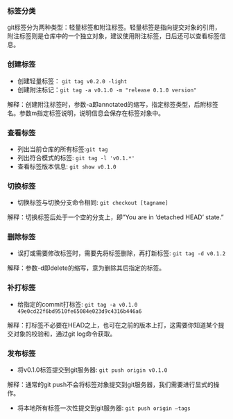 ### 标签分类
git标签分为两种类型：轻量标签和附注标签。轻量标签是指向提交对象的引用，附注标签则是仓库中的一个独立对象，建议使用附注标签，日后还可以查看标签信息。

### 创建标签
- 创建轻量标签： `git tag v0.2.0 -light`
- 创建附注标记：`git tag -a v0.1.0 -m "release 0.1.0 version"`

解释：创建附注标签时，参数-a即annotated的缩写，指定标签类型，后附标签名。参数m指定标签说明，说明信息会保存在标签对象中。
### 查看标签
- 列出当前仓库的所有标签:`git tag`
- 列出符合模式的标签: `git tag -l 'v0.1.*'`
- 查看标签版本信息: `git show v0.1.0`
### 切换标签
- 切换标签与切换分支命令相同: `git checkout [tagname]`

解释：切换标签后处于一个空的分支上，即”You are in ‘detached HEAD’ state.”
### 删除标签
- 误打或需要修改标签时，需要先将标签删除，再打新标签: `git tag -d v0.1.2`

解释：参数-d即delete的缩写，意为删除其后指定的标签。
### 补打标签
- 给指定的commit打标签: `git tag -a v0.1.0 49e0cd22f6bd9510fe65084e023d9c4316b446a6`

解释：打标签不必要在HEAD之上，也可在之前的版本上打，这需要你知道某个提交对象的校验和，通过git log命令获取。

### 发布标签
- 将v0.1.0标签提交到git服务器: `git push origin v0.1.0`

解释：通常的git push不会将标签对象提交到git服务器，我们需要进行显式的操作。
- 将本地所有标签一次性提交到git服务器: `git push origin –tags`
